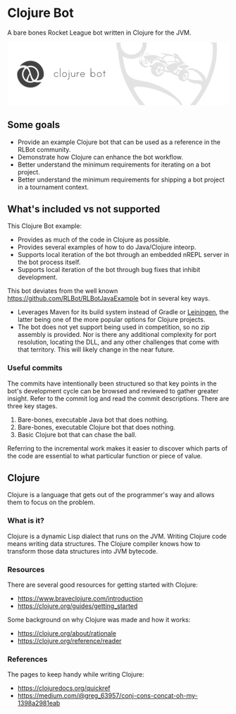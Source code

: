 # Clojure Bot

A bare bones Rocket League bot written in Clojure for the JVM.

![](run/clojure-bot-nameplate.png)

## Some goals

- Provide an example Clojure bot that can be used as a reference in the RLBot community.
- Demonstrate how Clojure can enhance the bot workflow.
- Better understand the minimum requirements for iterating on a bot project.
- Better understand the minimum requirements for shipping a bot project in a tournament context.

## What's included vs not supported

This Clojure Bot example:
- Provides as much of the code in Clojure as possible.
- Provides several examples of how to do Java/Clojure inteorp.
- Supports local iteration of the bot through an embedded nREPL server in the bot process itself.
- Supports local iteration of the bot through bug fixes that inhibit development.

This bot deviates from the well known https://github.com/RLBot/RLBotJavaExample bot in several key ways.
- Leverages Maven for its build system instead of Gradle or [Leiningen](https://leiningen.org/), the latter
being one of the more popular options for Clojure projects.
- The bot does not yet support being used in competition, so no zip assembly is provided. Nor is there
any additional complexity for port resolution, locating the DLL, and any other challenges that come
with that territory. This will likely change in the near future.

### Useful commits

The commits have intentionally been structured so that key points in the bot's development
cycle can be browsed and reviewed to gather greater insight. Refer to the commit log and read
the commit descriptions. There are three key stages.
1. Bare-bones, executable Java bot that does nothing.
1. Bare-bones, executable Clojure bot that does nothing.
1. Basic Clojure bot that can chase the ball.

Referring to the incremental work makes it easier to discover which parts of the code are
essential to what particular function or piece of value.

## Clojure

Clojure is a language that gets out of the programmer's way and allows them to focus on the problem.

### What is it?

Clojure is a dynamic Lisp dialect that runs on the JVM. Writing Clojure code means writing data
structures. The Clojure compiler knows how to transform those data structures into JVM bytecode.

### Resources

There are several good resources for getting started with Clojure:
- https://www.braveclojure.com/introduction
- https://clojure.org/guides/getting_started

Some background on why Clojure was made and how it works:
- https://clojure.org/about/rationale
- https://clojure.org/reference/reader

### References

The pages to keep handy while writing Clojure:
- https://clojuredocs.org/quickref
- https://medium.com/@greg_63957/conj-cons-concat-oh-my-1398a2981eab
